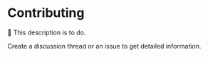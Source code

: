 # Contributing

:pushpin: This description is to do.

Create a discussion thread or an issue to get detailed information.
